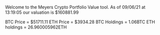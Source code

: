 Welcome to the Meyers Crypto Portfolio Value tool. 
As of 09/06/21 at 13:19:05 our valuation is $160881.99 

BTC Price = $51711.11
 ETH Price = $3934.28
BTC Holdings = 1.06BTC
 ETH holdings = 26.960005962ETH 
